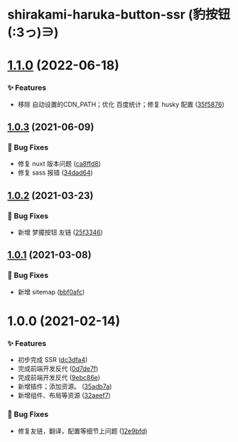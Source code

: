 # shirakami-haruka-button-ssr (豹按钮(:3っ)∋)

# [1.1.0](https://github.com/CaoMeiYouRen/shirakami-haruka-button-ssr/compare/v1.0.3...v1.1.0) (2022-06-18)


### ✨ Features

* 移除 自动设置的CDN_PATH；优化 百度统计；修复 husky 配置 ([35f5876](https://github.com/CaoMeiYouRen/shirakami-haruka-button-ssr/commit/35f5876))

## [1.0.3](https://github.com/CaoMeiYouRen/shirakami-haruka-button-ssr/compare/v1.0.2...v1.0.3) (2021-06-09)


### 🐛 Bug Fixes

* 修复 nuxt 版本问题 ([ca8ffd8](https://github.com/CaoMeiYouRen/shirakami-haruka-button-ssr/commit/ca8ffd8))
* 修复 sass 报错 ([34dad64](https://github.com/CaoMeiYouRen/shirakami-haruka-button-ssr/commit/34dad64))

## [1.0.2](https://github.com/CaoMeiYouRen/shirakami-haruka-button-ssr/compare/v1.0.1...v1.0.2) (2021-03-23)


### 🐛 Bug Fixes

* 新增 梦魇按钮 友链 ([25f3346](https://github.com/CaoMeiYouRen/shirakami-haruka-button-ssr/commit/25f3346))

## [1.0.1](https://github.com/CaoMeiYouRen/shirakami-haruka-button-ssr/compare/v1.0.0...v1.0.1) (2021-03-08)


### 🐛 Bug Fixes

* 新增 sitemap ([bbf0afc](https://github.com/CaoMeiYouRen/shirakami-haruka-button-ssr/commit/bbf0afc))

# 1.0.0 (2021-02-14)


### ✨ Features

* 初步完成 SSR ([dc3dfa4](https://github.com/CaoMeiYouRen/shirakami-haruka-button-ssr/commit/dc3dfa4))
* 完成前端开发反代 ([0d7de7f](https://github.com/CaoMeiYouRen/shirakami-haruka-button-ssr/commit/0d7de7f))
* 完成前端开发反代 ([9ebc86e](https://github.com/CaoMeiYouRen/shirakami-haruka-button-ssr/commit/9ebc86e))
* 新增插件；添加资源。 ([35adb7a](https://github.com/CaoMeiYouRen/shirakami-haruka-button-ssr/commit/35adb7a))
* 新增组件、布局等资源 ([32aeef7](https://github.com/CaoMeiYouRen/shirakami-haruka-button-ssr/commit/32aeef7))


### 🐛 Bug Fixes

* 修复友链，翻译，配置等细节上问题 ([12e9bfd](https://github.com/CaoMeiYouRen/shirakami-haruka-button-ssr/commit/12e9bfd))
